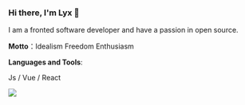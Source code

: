 ### Hi there, I'm Lyx 👋

I am a fronted software developer and have a passion in open source.

**Motto**：Idealism Freedom Enthusiasm

**Languages and Tools**:

Js / Vue / React

![](https://github-readme-stats.vercel.app/api?username=lyx-jay)
<!--
**lyx-jay/lyx-jay** is a ✨ _special_ ✨ repository because its `README.md` (this file) appears on your GitHub profile.

Here are some ideas to get you started:

- 🔭 I’m currently working on ...
- 🌱 I’m currently learning ...
- 👯 I’m looking to collaborate on ...
- 🤔 I’m looking for help with ...
- 💬 Ask me about ...
- 📫 How to reach me: ...
- 😄 Pronouns: ...
- ⚡ Fun fact: ...
-->

